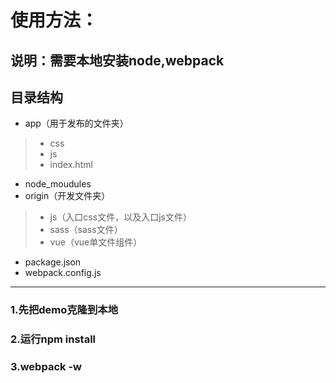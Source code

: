 # 使用方法：

## 说明：需要本地安装node,webpack

## 目录结构

- app（用于发布的文件夹）
> - css
> - js
> - index.html
- node_moudules
- origin（开发文件夹）
> - js（入口css文件，以及入口js文件）
> - sass（sass文件）
> - vue（vue单文件组件）
- package.json
- webpack.config.js

    
---


### 1.先把demo克隆到本地

### 2.运行npm install

### 3.webpack -w